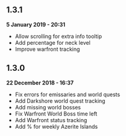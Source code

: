 1.3.1
----
**5 January 2019 - 20:31**

- Allow scrolling for extra info tooltip
- Add percentage for neck level
- Improve warfront tracking

1.3.0
----
**22 December 2018 - 16:37**

- Fix errors for emissaries and world quests
- Add Darkshore world quest tracking
- Add missing world bosses
- Fix Warfront World Boss time left
- Add Warfront status tracking
- Add % for weekly Azerite Islands